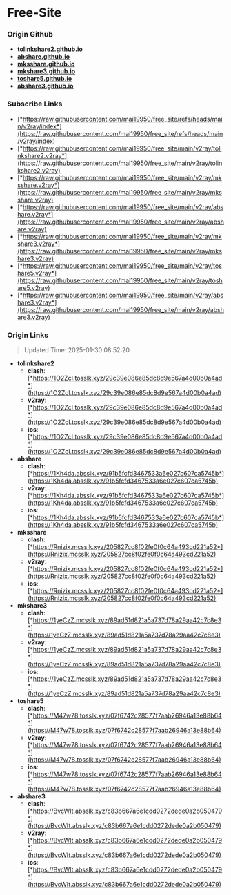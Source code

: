 # Free-Site

### Origin Github

- [**tolinkshare2.github.io**](https://github.com/tolinkshare2/tolinkshare2.github.io)
- [**abshare.github.io**](https://github.com/abshare/abshare.github.io)
- [**mksshare.github.io**](https://github.com/mksshare/mksshare.github.io)
- [**mkshare3.github.io**](https://github.com/mkshare3/mkshare3.github.io)
- [**toshare5.github.io**](https://github.com/toshare5/toshare5.github.io)
- [**abshare3.github.io**](https://github.com/abshare3/abshare3.github.io)

### Subscribe Links

- [*https://raw.githubusercontent.com/mai19950/free_site/refs/heads/main/v2ray/index*](https://raw.githubusercontent.com/mai19950/free_site/refs/heads/main/v2ray/index)
- [*https://raw.githubusercontent.com/mai19950/free_site/main/v2ray/tolinkshare2.v2ray*](https://raw.githubusercontent.com/mai19950/free_site/main/v2ray/tolinkshare2.v2ray)
- [*https://raw.githubusercontent.com/mai19950/free_site/main/v2ray/mksshare.v2ray*](https://raw.githubusercontent.com/mai19950/free_site/main/v2ray/mksshare.v2ray)
- [*https://raw.githubusercontent.com/mai19950/free_site/main/v2ray/abshare.v2ray*](https://raw.githubusercontent.com/mai19950/free_site/main/v2ray/abshare.v2ray)
- [*https://raw.githubusercontent.com/mai19950/free_site/main/v2ray/mkshare3.v2ray*](https://raw.githubusercontent.com/mai19950/free_site/main/v2ray/mkshare3.v2ray)
- [*https://raw.githubusercontent.com/mai19950/free_site/main/v2ray/toshare5.v2ray*](https://raw.githubusercontent.com/mai19950/free_site/main/v2ray/toshare5.v2ray)
- [*https://raw.githubusercontent.com/mai19950/free_site/main/v2ray/abshare3.v2ray*](https://raw.githubusercontent.com/mai19950/free_site/main/v2ray/abshare3.v2ray)

### Origin Links

> Updated Time: 2025-01-30 08:52:20

- **tolinkshare2**
  - **clash**: [*https://1O2ZcI.tosslk.xyz/29c39e086e85dc8d9e567a4d00b0a4ad*](https://1O2ZcI.tosslk.xyz/29c39e086e85dc8d9e567a4d00b0a4ad)
  - **v2ray**: [*https://1O2ZcI.tosslk.xyz/29c39e086e85dc8d9e567a4d00b0a4ad*](https://1O2ZcI.tosslk.xyz/29c39e086e85dc8d9e567a4d00b0a4ad)
  - **ios**: [*https://1O2ZcI.tosslk.xyz/29c39e086e85dc8d9e567a4d00b0a4ad*](https://1O2ZcI.tosslk.xyz/29c39e086e85dc8d9e567a4d00b0a4ad)
- **abshare**
  - **clash**: [*https://1Kh4da.absslk.xyz/91b5fcfd3467533a6e027c607ca5745b*](https://1Kh4da.absslk.xyz/91b5fcfd3467533a6e027c607ca5745b)
  - **v2ray**: [*https://1Kh4da.absslk.xyz/91b5fcfd3467533a6e027c607ca5745b*](https://1Kh4da.absslk.xyz/91b5fcfd3467533a6e027c607ca5745b)
  - **ios**: [*https://1Kh4da.absslk.xyz/91b5fcfd3467533a6e027c607ca5745b*](https://1Kh4da.absslk.xyz/91b5fcfd3467533a6e027c607ca5745b)
- **mksshare**
  - **clash**: [*https://Rnizix.mcsslk.xyz/205827cc8f02fe0f0c64a493cd221a52*](https://Rnizix.mcsslk.xyz/205827cc8f02fe0f0c64a493cd221a52)
  - **v2ray**: [*https://Rnizix.mcsslk.xyz/205827cc8f02fe0f0c64a493cd221a52*](https://Rnizix.mcsslk.xyz/205827cc8f02fe0f0c64a493cd221a52)
  - **ios**: [*https://Rnizix.mcsslk.xyz/205827cc8f02fe0f0c64a493cd221a52*](https://Rnizix.mcsslk.xyz/205827cc8f02fe0f0c64a493cd221a52)
- **mkshare3**
  - **clash**: [*https://1yeCzZ.mcsslk.xyz/89ad51d821a5a737d78a29aa42c7c8e3*](https://1yeCzZ.mcsslk.xyz/89ad51d821a5a737d78a29aa42c7c8e3)
  - **v2ray**: [*https://1yeCzZ.mcsslk.xyz/89ad51d821a5a737d78a29aa42c7c8e3*](https://1yeCzZ.mcsslk.xyz/89ad51d821a5a737d78a29aa42c7c8e3)
  - **ios**: [*https://1yeCzZ.mcsslk.xyz/89ad51d821a5a737d78a29aa42c7c8e3*](https://1yeCzZ.mcsslk.xyz/89ad51d821a5a737d78a29aa42c7c8e3)
- **toshare5**
  - **clash**: [*https://M47w78.tosslk.xyz/07f6742c28577f7aab26946a13e88b64*](https://M47w78.tosslk.xyz/07f6742c28577f7aab26946a13e88b64)
  - **v2ray**: [*https://M47w78.tosslk.xyz/07f6742c28577f7aab26946a13e88b64*](https://M47w78.tosslk.xyz/07f6742c28577f7aab26946a13e88b64)
  - **ios**: [*https://M47w78.tosslk.xyz/07f6742c28577f7aab26946a13e88b64*](https://M47w78.tosslk.xyz/07f6742c28577f7aab26946a13e88b64)
- **abshare3**
  - **clash**: [*https://BvcWIt.absslk.xyz/c83b667a6e1cdd0272dede0a2b050479*](https://BvcWIt.absslk.xyz/c83b667a6e1cdd0272dede0a2b050479)
  - **v2ray**: [*https://BvcWIt.absslk.xyz/c83b667a6e1cdd0272dede0a2b050479*](https://BvcWIt.absslk.xyz/c83b667a6e1cdd0272dede0a2b050479)
  - **ios**: [*https://BvcWIt.absslk.xyz/c83b667a6e1cdd0272dede0a2b050479*](https://BvcWIt.absslk.xyz/c83b667a6e1cdd0272dede0a2b050479)
